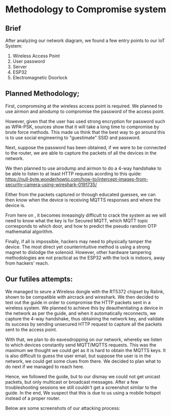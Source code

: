 # Methodology to Compromise system

## Brief
After analyzing our network diagram, we found a few entry points to our IoT System:
1) Wireless Access Point
2) User password
3) Server
4) ESP32 
5) Electromagnetic Doorlock

## Planned Methodology;
First, compromsing at the wireless access point is required. We planned to use airmon and airodump to compromise the password of the access point. 

However, given that the user has used strong encryption for password such as WPA-PSK, sources show that it will take a long time to compromise by brute force methods. This made us think that the best way to go around this is to use social engineering to "guestimate" SSID and password. 

Next, suppose the password has been obtained, if we were to be connected to the router, we are able to capture the packets of all the devices in the network.

We then planned to use airodump and airmon to do a 4-way handshake to be able to listen to at least HTTP requests acording to this quide: https://null-byte.wonderhowto.com/how-to/intercept-images-from-security-camera-using-wireshark-0191735/

Either from the packets captured or through educated guesses, we can then know when the device is receiving MQTTS responses and where the device is.

From here on , it becomes inreasingly difficult to crack the system as we will need to know what the key is for Secured MQTT,  which MQTT topic corresponds to which door, and how to predict the pseudo random OTP mathematial algorithm.

Finally, if all is impossible, hackers may need to physically tamper the device. The most direct yet counterintuitive method is using a strong magnet to dislodge the solenoid. However, other hardware tampering methodologies are not practical as the ESP32 with the lock is indoors, away from hackers' reach.

## Our futiles attempts:

We managed to seure a Wireless dongle with the RT5372 chipset by Ralink, shown to be compatible with aircrack and wireshark. We then decided to test out the guide in order to compromise the HTTP packets sent in a wireless system. We planned to achieve this by deauthentiating a device in the network as per the guide, and when it automatically reconnects, we capture the 4-way handshake, thus obtaining the network key, and validate its success by sending unsecured HTTP request to capture all the packets sent to the access point. 

With that, we plan to do eavesdropping on our network, whereby we listen to which devices constantly send MQTT/MQTTS requests. This was the maximum we thought we could get as it is hard to obtain the MQTTS keys. It is also difficult to guess the user email, but suppose the user is in the network, we could get some clues from there. We decided to plan what to do next if we managed to reach here.

Hence, we followed the guide, but to our dismay we could not get unicast packets, but only multicast or broadcast messages. After a few troubleshooting sessions we still couldn't get a screenshot similar to the guide. In the end, We suspect that this is due to us using a mobile hotspot instead of a proper router.

Below are some screenshots of our attacking process:
